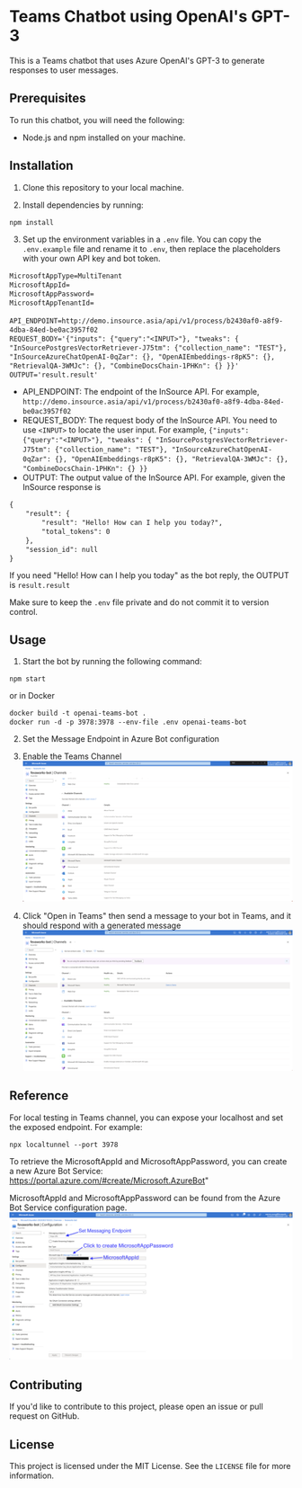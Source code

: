 # Teams Chatbot using OpenAI's GPT-3

This is a Teams chatbot that uses Azure OpenAI's GPT-3 to generate responses to user messages.

## Prerequisites

To run this chatbot, you will need the following:

- Node.js and npm installed on your machine.

## Installation

1. Clone this repository to your local machine.

2. Install dependencies by running:
```
npm install
```

3. Set up the environment variables in a `.env` file. You can copy the `.env.example` file and rename it to `.env`, then replace the placeholders with your own API key and bot token.

```
MicrosoftAppType=MultiTenant
MicrosoftAppId=
MicrosoftAppPassword=
MicrosoftAppTenantId=

API_ENDPOINT=http://demo.insource.asia/api/v1/process/b2430af0-a8f9-4dba-84ed-be0ac3957f02
REQUEST_BODY='{"inputs": {"query":"<INPUT>"}, "tweaks": { "InSourcePostgresVectorRetriever-J75tm": {"collection_name": "TEST"}, "InSourceAzureChatOpenAI-0qZar": {}, "OpenAIEmbeddings-r8pK5": {}, "RetrievalQA-3WMJc": {}, "CombineDocsChain-1PHKn": {} }}'
OUTPUT='result.result'
```

- API_ENDPOINT: The endpoint of the InSource API. For example, `http://demo.insource.asia/api/v1/process/b2430af0-a8f9-4dba-84ed-be0ac3957f02`
- REQUEST_BODY: The request body of the InSource API. You need to use `<INPUT>` to locate the user input. For example, `{"inputs": {"query":"<INPUT>"}, "tweaks": { "InSourcePostgresVectorRetriever-J75tm": {"collection_name": "TEST"}, "InSourceAzureChatOpenAI-0qZar": {}, "OpenAIEmbeddings-r8pK5": {}, "RetrievalQA-3WMJc": {}, "CombineDocsChain-1PHKn": {} }}`
- OUTPUT: The output value of the InSource API. For example, given the InSource response is 
```
{
    "result": {
        "result": "Hello! How can I help you today?",
        "total_tokens": 0
    },
    "session_id": null
}
```
If you need "Hello! How can I help you today" as the bot reply, the OUTPUT is `result.result`

Make sure to keep the `.env` file private and do not commit it to version control.

## Usage

1. Start the bot by running the following command:
```
npm start
```
or in Docker
```
docker build -t openai-teams-bot .
docker run -d -p 3978:3978 --env-file .env openai-teams-bot
```

2. Set the Message Endpoint in Azure Bot configuration

3. Enable the Teams Channel
![](img/teamschannel.png)


4. Click "Open in Teams" then send a message to your bot in Teams, and it should respond with a generated message
![](img/openinteams.png)

## Reference

For local testing in Teams channel, you can expose your localhost and set the exposed endpoint. For example:
```
npx localtunnel --port 3978
```

To retrieve the MicrosoftAppId and MicrosoftAppPassword, you can create a new Azure Bot Service: https://portal.azure.com/#create/Microsoft.AzureBot"

MicrosoftAppId and MicrosoftAppPassword can be found from the Azure Bot Service configuration page.
![](img/appid_pw.png)

## Contributing

If you'd like to contribute to this project, please open an issue or pull request on GitHub.

## License

This project is licensed under the MIT License. See the `LICENSE` file for more information.

